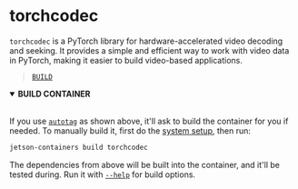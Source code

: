 # torchcodec

`torchcodec` is a PyTorch library for hardware-accelerated video decoding and seeking. It provides a simple and efficient way to work with video data in PyTorch, making it easier to build video-based applications.

> [`BUILD`](#user-content-build)

<details open>
<summary><b><a id="build">BUILD CONTAINER</b></summary>
<br>

If you use [`autotag`](/docs/run.md#autotag) as shown above, it'll ask to build the container for you if needed.  To manually build it, first do the [system setup](/docs/setup.md), then run:
```bash
jetson-containers build torchcodec
```
The dependencies from above will be built into the container, and it'll be tested during.  Run it with [`--help`](/jetson_containers/build.py) for build options.
</details>
